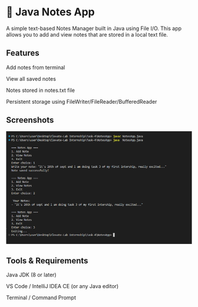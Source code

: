 # 📝 Java Notes App

A simple text-based Notes Manager built in Java using File I/O.
This app allows you to add and view notes that are stored in a local text file.


## Features

Add notes from terminal

View all saved notes

Notes stored in notes.txt file

Persistent storage using FileWriter/FileReader/BufferedReader

## Screenshots

![Dashboard Screenshot](screenshots/NA1.PNG)

## Tools & Requirements

Java JDK (8 or later)

VS Code / IntelliJ IDEA CE (or any Java editor)

Terminal / Command Prompt
